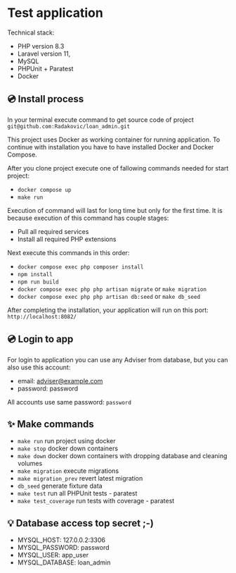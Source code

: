 # Test application

Technical stack:
- PHP version 8.3
- Laravel version 11,
- MySQL
- PHPUnit + Paratest
- Docker

## 💿 Install process
In your terminal execute command to get source code of project
`git@github.com:Radakovic/loan_admin.git`

This project uses Docker as working container for running application. To continue with installation you have to have installed
Docker and Docker Compose.

After you clone project execute one of fallowing commands needed for start project:
- `docker compose up`
- `make run`

Execution of command will last for long time but only for the first time.
It is because execution of this command has couple stages:
- Pull all required services
- Install all required PHP extensions

Next execute this commands in this order:

- `docker compose exec php composer install`
- `npm install`
- `npm run build`
- `docker compose exec php php artisan migrate` or `make migration`
- `docker compose exec php php artisan db:seed` or `make db_seed`

After completing the installation, your application will run on this port: `http://localhost:8082/`

## 💿 Login to app

For login to application you can use any Adviser from database, but you can also use this account:

- email: adviser@example.com
- password: password

All accounts use same password: `password`

## ✨ Make commands
- `make run` run project using docker
- `make stop` docker down containers
- `make down` docker down containers with dropping database and cleaning volumes
- `make migration` execute migrations
- `make migration_prev` revert latest migration
- `db_seed` generate fixture data
- `make test` run all PHPUnit tests - paratest
- `make test_coverage` run tests with coverage - paratest

## 💡 Database access top secret ;-)

- MYSQL_HOST: 127.0.0.2:3306
- MYSQL_PASSWORD: password
- MYSQL_USER: app_user
- MYSQL_DATABASE: loan_admin
